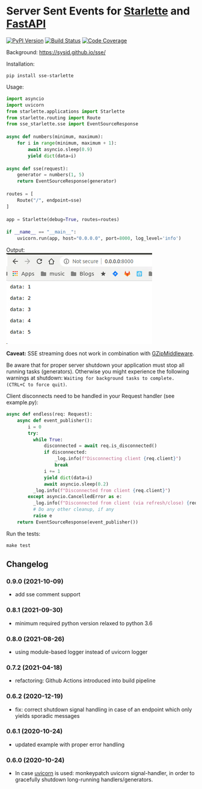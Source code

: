 # Server Sent Events for [Starlette](https://github.com/encode/starlette) and [FastAPI](https://fastapi.tiangolo.com/)

[![PyPI Version][pypi-image]][pypi-url]
[![Build Status][build-image]][build-url]
[![Code Coverage][coverage-image]][coverage-url]

Background: https://sysid.github.io/sse/

Installation:

```shell
pip install sse-starlette
```

Usage:

```python
import asyncio
import uvicorn
from starlette.applications import Starlette
from starlette.routing import Route
from sse_starlette.sse import EventSourceResponse

async def numbers(minimum, maximum):
    for i in range(minimum, maximum + 1):
        await asyncio.sleep(0.9)
        yield dict(data=i)

async def sse(request):
    generator = numbers(1, 5)
    return EventSourceResponse(generator)

routes = [
    Route("/", endpoint=sse)
]

app = Starlette(debug=True, routes=routes)

if __name__ == "__main__":
    uvicorn.run(app, host="0.0.0.0", port=8000, log_level='info')
```

Output:  
![output](output.png)

**Caveat:** SSE streaming does not work in combination with [GZipMiddleware](https://github.com/encode/starlette/issues/20#issuecomment-704106436).

Be aware that for proper server shutdown your application must stop all
running tasks (generators). Otherwise you might experience the following warnings
at shutdown: `Waiting for background tasks to complete. (CTRL+C to force quit)`.

Client disconnects need to be handled in your Request handler (see example.py):
```python
async def endless(req: Request):
    async def event_publisher():
        i = 0
        try:
          while True:
              disconnected = await req.is_disconnected()
              if disconnected:
                  _log.info(f"Disconnecting client {req.client}")
                  break
              i += 1
              yield dict(data=i)
              await asyncio.sleep(0.2)
          _log.info(f"Disconnected from client {req.client}")
        except asyncio.CancelledError as e:
          _log.info(f"Disconnected from client (via refresh/close) {req.client}")
          # Do any other cleanup, if any
          raise e
    return EventSourceResponse(event_publisher())
```

Run the tests:
```python
make test
```

## Changelog
### 0.9.0 (2021-10-09)
- add sse comment support

### 0.8.1 (2021-09-30)
- minimum required python version relaxed to python 3.6

### 0.8.0 (2021-08-26)
- using module-based logger instead of uvicorn logger

### 0.7.2 (2021-04-18)
- refactoring: Github Actions introduced into build pipeline

### 0.6.2 (2020-12-19)
- fix: correct shutdown signal handling in case of an endpoint which only yields sporadic messages

### 0.6.1 (2020-10-24)
- updated example with proper error handling

### 0.6.0 (2020-10-24)
- In case [uvicorn](https://www.uvicorn.org/) is used: monkeypatch uvicorn signal-handler, 
  in order to gracefully shutdown long-running handlers/generators.


<!-- Badges -->

[pypi-image]: https://img.shields.io/pypi/v/sse-starlette
[pypi-url]: https://pypi.org/project/sse-starlette/
[build-image]: https://github.com/sysid/sse-starlette/actions/workflows/build.yml/badge.svg
[build-url]: https://github.com/sysid/sse-starlette/actions/workflows/build.yml
[coverage-image]: https://codecov.io/gh/sysid/sse-starlette/branch/master/graph/badge.svg
[coverage-url]: https://codecov.io/gh/sysid/sse-starlette
